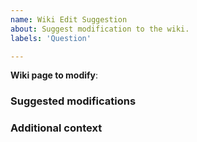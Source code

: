 ```yaml
---
name: Wiki Edit Suggestion
about: Suggest modification to the wiki.
labels: 'Question'

---
```


**Wiki page to modify**: 

### Suggested modifications



### Additional context
<!-- Any additional information to understand the suggestion better -->
